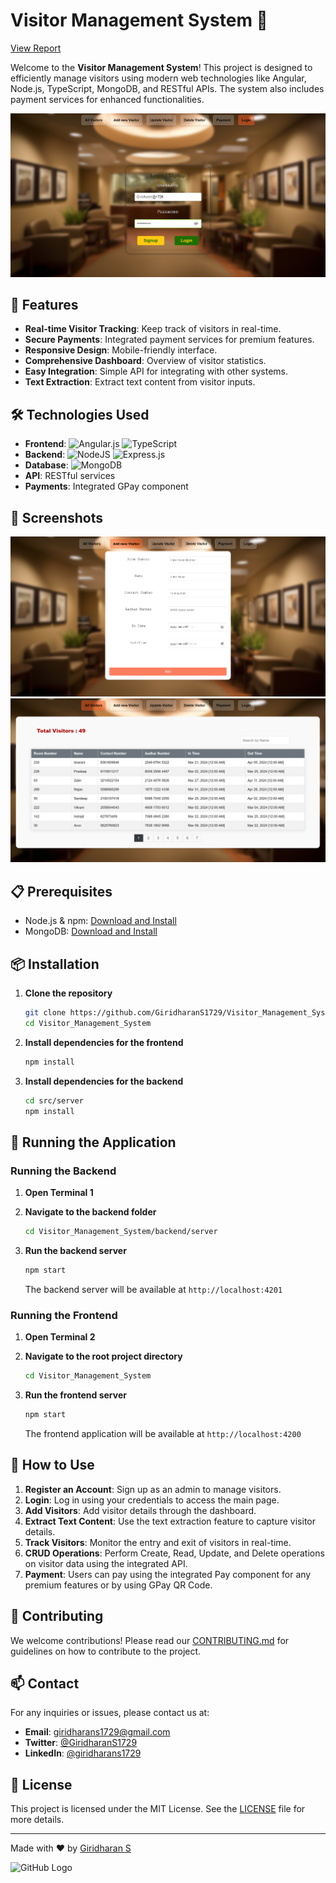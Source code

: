 # Visitor Management System 🌟
[View Report](./22ITR025_Visitor_Management_SystemReport.pdf)

Welcome to the **Visitor Management System**! This project is designed to efficiently manage visitors using modern web technologies like Angular, Node.js, TypeScript, MongoDB, and RESTful APIs. The system also includes payment services for enhanced functionalities.

![Visitor Management System](./assets/Screenshots/main.png)

## 🚀 Features

- **Real-time Visitor Tracking**: Keep track of visitors in real-time.
- **Secure Payments**: Integrated payment services for premium features.
- **Responsive Design**: Mobile-friendly interface.
- **Comprehensive Dashboard**: Overview of visitor statistics.
- **Easy Integration**: Simple API for integrating with other systems.
- **Text Extraction**: Extract text content from visitor inputs.

## 🛠️ Technologies Used

- **Frontend**: 
 ![Angular.js](https://img.shields.io/badge/angular.js-%23E23237.svg?style=for-the-badge&logo=angularjs&logoColor=white) 
 ![TypeScript](https://img.shields.io/badge/typescript-%23007ACC.svg?style=for-the-badge&logo=typescript&logoColor=white) 
- **Backend**:  ![NodeJS](https://img.shields.io/badge/node.js-6DA55F?style=for-the-badge&logo=node.js&logoColor=white) 
 ![Express.js](https://img.shields.io/badge/express.js-%23404d59.svg?style=for-the-badge&logo=express&logoColor=%2361DAFB) 
- **Database**:  ![MongoDB](https://img.shields.io/badge/MongoDB-%234ea94b.svg?style=for-the-badge&logo=mongodb&logoColor=white) 
- **API**: RESTful services
- **Payments**: Integrated GPay component

## 📸 Screenshots

![Dashboard Screenshot](./assets/Screenshots/dash.png)
![Visitor Log](./assets/Screenshots/log.png)

## 📋 Prerequisites

- Node.js & npm: [Download and Install](https://nodejs.org/)
- MongoDB: [Download and Install](https://www.mongodb.com/try/download/community)

## 📦 Installation

1. **Clone the repository**
    ```sh
    git clone https://github.com/GiridharanS1729/Visitor_Management_System.git
    cd Visitor_Management_System
    ```

2. **Install dependencies for the frontend**
    ```sh
    npm install
    ```

3. **Install dependencies for the backend**
    ```sh
    cd src/server
    npm install
    ```


## 🚀 Running the Application

### Running the Backend

1. **Open Terminal 1**
2. **Navigate to the backend folder**
    ```sh
    cd Visitor_Management_System/backend/server
    ```
3. **Run the backend server**
    ```sh
    npm start
    ```

    The backend server will be available at `http://localhost:4201`

### Running the Frontend

1. **Open Terminal 2**
2. **Navigate to the root project directory**
    ```sh
    cd Visitor_Management_System
    ```
3. **Run the frontend server**
    ```sh
    npm start
    ```

    The frontend application will be available at `http://localhost:4200`

## 🚦 How to Use

1. **Register an Account**: Sign up as an admin to manage visitors.
2. **Login**: Log in using your credentials to access the main page.
3. **Add Visitors**: Add visitor details through the dashboard.
4. **Extract Text Content**: Use the text extraction feature to capture visitor details.
5. **Track Visitors**: Monitor the entry and exit of visitors in real-time.
6. **CRUD Operations**: Perform Create, Read, Update, and Delete operations on visitor data using the integrated API.
7. **Payment**: Users can pay using the integrated Pay component for any premium features or by using GPay QR Code.

## 🤝 Contributing

We welcome contributions! Please read our [CONTRIBUTING.md](https://github.com/GiridharanS1729/visitor-management-system/blob/main/CONTRIBUTING.md) for guidelines on how to contribute to the project.

## 📫 Contact

For any inquiries or issues, please contact us at:
- **Email**: giridharans1729@gmail.com
- **Twitter**: [@GiridharanS1729](https://x.com/Giridharans1729)
- **LinkedIn**: [@giridharans1729](https://www.linkedin.com/in/giridharans1729/)

## 📜 License

This project is licensed under the MIT License. See the [LICENSE](https://github.com/GiridharanS1729/visitor-management-system/blob/main/LICENSE) file for more details.

---

Made with ❤️ by [Giridharan S](https://github.com/GiridharanS1729)

![GitHub Logo](https://github.githubassets.com/images/modules/logos_page/GitHub-Mark.png)
